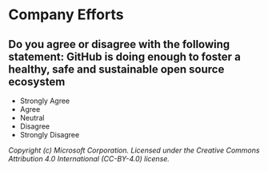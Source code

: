 # Company Efforts

## Do you agree or disagree with the following statement: GitHub is doing enough to foster a healthy, safe and sustainable open source ecosystem

- Strongly Agree
- Agree
- Neutral
- Disagree
- Strongly Disagree

_Copyright (c) Microsoft Corporation. Licensed under the Creative Commons Attribution 4.0 International (CC-BY-4.0) license._
